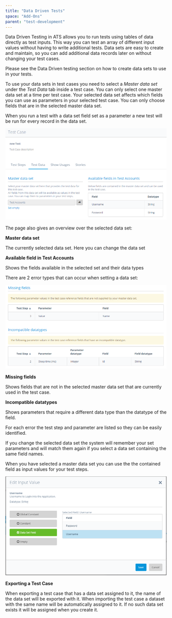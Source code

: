 ```yaml
---
title: "Data Driven Tests"
space: "Add-Ons"
parent: "test-development"
---
```


Data Driven Testing in ATS allows you to run tests using tables of data directly as test inputs. This way you can test an array of different input values without having to write additional tests. Data sets are easy to create and maintain, so you can add additional data records later on without changing your test cases.

Please see the Data Driven testing section on how to create data sets to use in your tests.

To use your data sets in test cases you need to select a _Master data set_ under the _Test Data_ tab inside a test case. You can only select one master data set at a time per test case. Your selected data set affects which fields you can use as parameters in your selected test case. You can only choose fields that are in the selected master data set.

When you run a test with a data set field set as a parameter a new test will be run for every record in the data set.

![Set master data set inside a test case](attachments/data-driven-tests/21168190.png)

The page also gives an overview over the selected data set:

**Master data set**

The currently selected data set. Here you can change the data set

**Available field in Test Accounts**

Shows the fields available in the selected set and their data types

There are 2 error types that can occur when setting a data set:

![Errors when setting data set](attachments/data-driven-tests/21168191.png)

**Missing fields**

Shows fields that are not in the selected master data set that are currently used in the test case.

**Incompatible datatypes**

Shows parameters that require a different data type than the datatype of the field.

For each error the test step and parameter are listed so they can be easily identified.

<div class="alert alert-info">

If you change the selected data set the system will remember your set parameters and will match them again if you select a data set containing the same field names.

</div>

When you have selected a master data set you can use the the contained field as input values for your test steps.

![Setting a filed as input value](attachments/data-driven-tests/21168192.png)

**Exporting a Test Case**

When exporting a test case that has a data set assigned to it, the name of the data set will be exported with it. When importing the test case a dataset with the same name will be automatically assigned to it. If no such data set exists it will be assigned when you create it.

